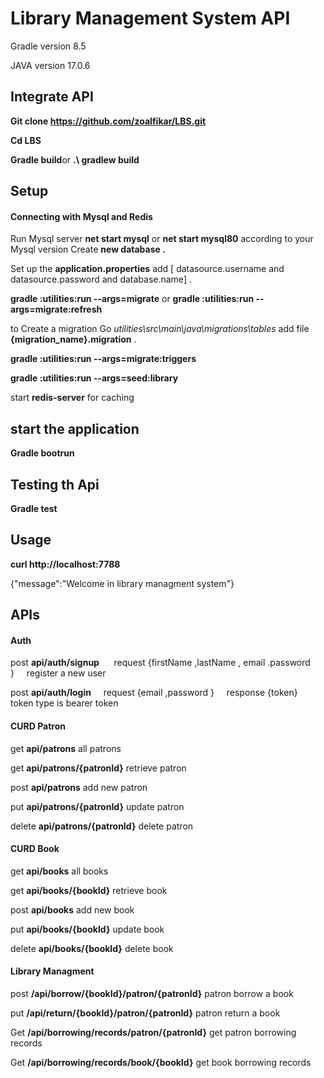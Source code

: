 # Library Management System API

Gradle version 8.5

JAVA version 17.0.6

## Integrate API


**Git clone  https://github.com/zoalfikar/LBS.git**

**Cd LBS**

**Gradle build**or **.\ gradlew build**
  
## Setup
#### Connecting with Mysql and Redis

Run Mysql server **net start mysql** or **net start mysql80** according to your Mysql version Create **new database .**

Set up the **application.properties** add [ datasource.username and datasource.password and database.name] .

**gradle :utilities:run --args=migrate** or **gradle :utilities:run --args=migrate:refresh**

to Create a migration Go  *utilities\src\main\java\migrations\tables* add file **{migration_name}.migration** .

**gradle :utilities:run --args=migrate:triggers**

**gradle :utilities:run --args=seed:library**

start **redis-server** for caching
## start the application

**Gradle bootrun**

## Testing th Api

**Gradle test**
## Usage

**curl http://localhost:7788**

{"message":"Welcome in library managment system"}

## APIs

#### Auth

post **api/auth/signup**      request {firstName ,lastName , email .password }     register a new user

post **api/auth/login**     request {email ,password }     response {token}      token type is bearer token


#### CURD Patron

get **api/patrons** all patrons

get **api/patrons/{patronId}** retrieve patron
        
post **api/patrons** add new patron
        
put **api/patrons/{patronId}** update patron
        
delete **api/patrons/{patronId}** delete patron
        
#### CURD Book

get **api/books** all books
        
get **api/books/{bookId}** retrieve book
        
post **api/books** add new book
        
put **api/books/{bookId}** update book
        
delete **api/books/{bookId}** delete book
        
#### Library Managment

post **/api/borrow/{bookId}/patron/{patronId}** patron borrow a book
        
put **/api/return/{bookId}/patron/{patronId}** patron return a book
        
Get **/api/borrowing/records/patron/{patronId}** get patron borrowing records
        
Get **/api/borrowing/records/book/{bookId}** get book borrowing records
        

